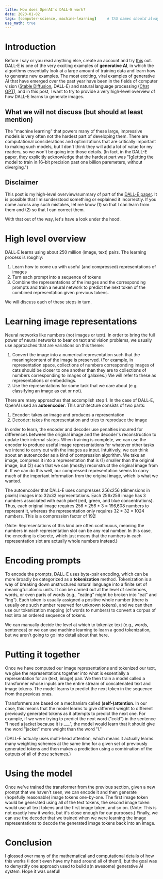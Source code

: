 ```yaml
---
title: How does OpenAI's DALL-E work?
date: 2023-01-02
tags: [computer-science, machine-learning]     # TAG names should always be lowercase
use_math: true
---
```


# Introduction
Before I say or you read anything else, create an account and try [this](https://openai.com/dall-e-2/) out.
DALL-E is one of the very exciting examples of **generative AI**, in which the algorithms essentially look
at a large amount of training data and learn how to generate new examples. The most exciting, viral
examples of generative AI that have emerged over the past year have been in the fields of computer vision 
([Stable Diffusion](https://stablediffusionweb.com), DALL-E) and natural language processing ([Chat GPT](https://chat.openai.com)),
and in this post, I want to try to provide a very high-level overview of how DALL-E learns to generate images.

## What we will not discuss (but should at least mention)
The "machine learning" that powers many of these large, impressive models is very often not the hardest part of
developing them. There are computational considerations and optimizations that are critically
important to making such models, but I don't think they will add a lot of value for my readers, so we won't be
going into those details. (In fact, in the DALL-E paper, they explicitly acknowledge that the hardest part
was "[g]etting the model to train in 16-bit precision past one billion paremeters, without diverging.")

## Disclaimer
This post is my high-level overview/summary of part of the [DALL-E paper](https://arxiv.org/pdf/2102.12092.pdf). It is possible
that I misunderstood something or explained it incorrectly. If you come across any such mistakes, let me know (1) so that I
can learn from them and (2) so that I can correct them.

With that out of the way, let's have a look under the hood.

# High level overview
DALL-E learns using about 250 million (image, text) pairs. The learning process is roughly:
1. Learn how to come up with useful (and compressed) representations of images
2. Turn each prompt into a sequence of tokens
3. Combine the representations of the images and the corresponding prompts and train
   a neural network to predict the next token of the combined representation given previous 
   tokens.

We will discuss each of these steps in turn.

# Learning image representations
Neural networks like numbers (not images or text). In order to bring the full power of
neural networks to bear on text and vision problems, we usually use approaches that
are variations on this theme:
1. Convert the image into a numerical representation such that the meaning/content of the image
   is preserved. (For example, in representation space, collections of numbers corresponding images 
   of cats should be closer to one another than they are to collections of numbers corresponding to 
   images of galaxies.) We will refer to these as representations or embeddings.
2. Use the representations for some task that we care about (e.g. classifying an image as cat or not).

There are many approaches that accomplish step 1. In the case of DALL-E, OpenAI used an 
**autoencoder**. This architecture consists of two parts:
1. Encoder: takes an image and produces a representation
2. Decoder: takes the representation and tries to reproduce the image

In order to learn, the encoder and decoder use penalties incurred for differences between the original image and the
decoder's reconstruction to update their internal states. When training is complete, we can use 
the encoder to produce useful image representations for whatever other tasks we intend to carry out with the
images as input. Intuitively, we can think about an autoencoder as a kind of compression algorithm. We take an image, compress it
into a representation that is (1) smaller than the original image, but (2) such that we can (mostly) reconstruct 
the original image from it. If we can do this well, our compressed representation seems to carry much of the 
important information from the original image, which is what we wanted.

The autoencoder that DALL-E uses compresses 256x256 (dimensions in pixels) images into 32x32 representations. Each 256x256
image has 3 numbers associated with each pixel (red, green, and blue concentrations). Thus, each original image
requires 256 * 256 * 3 = 196,608 numbers to represent it, whereas the representation only requires 32 * 32 = 1024 numbers.
This is a compression factor of 192! 

(Note: Representations of this kind are often continuous, meaning the numbers in each representation slot can be
any real number. In this case, the encoding is discrete, which just means that the numbers in each representation slot
are actually whole numbers instead.)

# Encoding prompts
To encode the prompts, DALL-E uses byte-pair encoding, which can be more broadly be categorized as a **tokenization** method.
Tokenization is a way of breaking down unstructured natural language into a finite set of meaningful atomic units. It can be carried 
out at the level of sentences, words, or even parts of words (e.g., "eating" might be broken into "eat" and "ing"). Each token is usually assigned a 
positive whole number (there is usually one such number reserved for unknown tokens), and we can then use our tokenization mapping
(of words to numbers) to convert a corpus of text into an ordered sequence of tokens. 

We can manually decide the level at which to tokenize text (e.g., words, sentences) or we can use machine learning to learn
a good tokenization, but we aren't going to go into detail about that here.

# Putting it together
Once we have computed our image representations and tokenized our text, we glue the representations together into what is 
essentially a representation for an (text, image) pair. We then train a model called a transformer whose inputs are the entire 
stream of concatenated text and image tokens. The model learns to predict the next token in the sequence from the previous ones. 

Transformers are based on a mechanism called **(self-)attention**. In our case, this means that 
the model learns to give different weight to different previously generated tokens as it attempts to predict
the next one. For example, if we were trying to predict the next word ("cold") in the sentence "I need a jacket because it is ___",
the model would learn that it should give the word "jacket" more weight than the word "I." 

(DALL-E actually uses multi-head attention, which means it actually learns many weighting schemes at the same time for a given
set of previously generated tokens and then makes a prediction using a combination of the outputs of all of those schemes.)

# Using the model
Once we've trained the transformer from the previous section, given a new prompt that we haven't seen, we can
encode it and then generate (hopefully reasonable) image tokens one-by-one. The first image
token would be generated using all of the text tokens, the second image token would use all
text tokens and the first image token, and so on. (Note: This is not exactly how it works, but it's close enough for our
purposes.) Finally, we can use the decoder that we trained when we were learning the image representations to decode the 
generated image tokens back into an image.

# Conclusion
I glossed over many of the mathematical and computational details of how this works (I don't even have my head around all of them!), 
but the goal was to demystify one approach used to build a(n awesome) generative AI system. Hope it was useful!